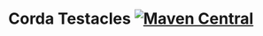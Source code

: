# Corda Testacles [![Maven Central](https://img.shields.io/maven-central/v/com.github.manosbatsis.corda.testacles/corda-testacles-testcontainers.svg)](https://repo1.maven.org/maven2/com/github/manosbatsis/corda/testacles/) 
<!--
![CircleCI](https://img.shields.io/circleci/build/github/manosbatsis/corda-testacles)
--< 

Simple but practical conveniences for Corda Test Suites; 
because who doesn't need to grow some more of those. 

The latest release includes both a helper class and 
[JUnit5](https://junit.org/junit5) 
extension for creating and testing against a Corda network using  
the following test approaches:

- For API Testing using a Corda [MockNetwork](https://docs.corda.net/docs/corda-os/4.6/api-testing.html#flow-testing), 
see the [Mock Network](mocknetwork/) section.
- For Integration(-ish) Testing using the Corda [Node Driver](https://docs.corda.net/docs/corda-os/4.6/tutorial-integration-testing.html), 
see the [Node Driver](nodedriver/) section.
- For real Integration Testing using docker via [Testcontainers](https://www.testcontainers.org/), 
based on the output produced by [Cordform](https://docs.corda.net/docs/corda-os/4.6/generating-a-node.html) 
see the [Test Containers](testcontainers/) section.
 
Corda Testacles is tested against both Corda Open Source 
and Enterprise, versions 4.5 or later. 

Checkout the documentation at https://manosbatsis.github.io/corda-testacles for more info.

Please note this is a work in progress, with unstable messy 
parts and so on. A sandbox really, something to help focus while trying 
to pickup a thing or two around the bits involved and make my 
day-to-day easier.



